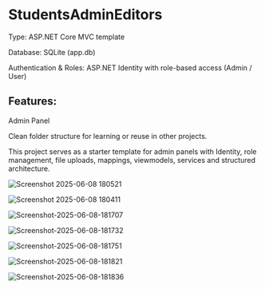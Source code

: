 # StudentsAdminEditors

Type: ASP.NET Core MVC template

Database: SQLite (app.db)

Authentication & Roles: ASP.NET Identity with role-based access (Admin / User)

## Features:

Admin Panel

Clean folder structure for learning or reuse in other projects.

This project serves as a starter template for admin panels with Identity, role management, file uploads, mappings, viewmodels, services and structured architecture.

![Screenshot 2025-06-08 180521](https://github.com/user-attachments/assets/bbe19664-ce2f-484a-90e8-688e483f8a37)

![Screenshot 2025-06-08 180411](https://github.com/user-attachments/assets/e51a0e1c-6661-4bab-a6cf-886361d69a15)

![Screenshot-2025-06-08-181707](https://github.com/user-attachments/assets/542101c7-7fb5-43d0-9a09-276e9b5ff8a4)

![Screenshot-2025-06-08-181732](https://github.com/user-attachments/assets/e5ba523e-b3f9-4f21-982a-ca34b8ea8ff8)

![Screenshot-2025-06-08-181751](https://github.com/user-attachments/assets/3b26d5d1-bbd4-43aa-b8e2-9c73f7f9ffd0)

![Screenshot-2025-06-08-181821](https://github.com/user-attachments/assets/39fd8087-34e5-49d7-a82e-acc40ca6f6e0)

![Screenshot-2025-06-08-181836](https://github.com/user-attachments/assets/c83e8edf-dc7f-4705-8692-54ced64b44e2)
